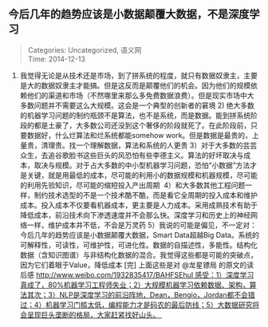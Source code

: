 今后几年的趋势应该是小数据颠覆大数据，不是深度学习
---
    
> Categories: Uncategorized, 语义网  
> Time: 2014-12-13
    
1) 我觉得无论是从技术还是市场，到了拼系统的程度，就只有数据奴隶主，主要是大的数据奴隶主才能搞。但是这反而是颠覆他们的机会。因为他们的规模依赖他们的渠道和市场（不然哪里来那么多免费数据浪费）。但是现实市场中大多数问题并不需要这么大规模。这会是一个典型的创新者的窘境 2) 绝大多数的机器学习问题的制约瓶颈不是算法，也不是系统，而是数据。能到拼系统阶段的都是土豪了，大多数公司还没到这个奢侈的阶段就死了。在此阶段前，只要数据好，什么烂算法和烂系统都能somehow work。但是数据是最贵的，上量贵，清理贵。找一个理解数据，算法和系统的人更贵 3）对于大多数的芸芸众生，去追谷歌脸书这些巨头的风恐怕有些李德主义。算法的好坏取决与成本，取决与规模。对于占大多数的中小型机器学习问题，恐怕“小数据”方法才是关键，就是用最低的成本，尽可能的利用小的数据规模和机器规模，尽可能的利用先验知识，尽可能的缩短投入产出周期      4）和大多数其他工程问题一样，制约技术选型的不是一个技术酷不酷，而是看它全周期的投入成本和维护成本。投入成本不仅要看机器成本，更主要是人力成本。采用成熟技术有助于降低成本，前沿技术向下渗透速度并不会那么快。深度学习和历史上的神经网络一样，维护成本并不低，不会是万灵药 5）我说的可能是偏见，不一定对：今后几年的趋势应该是小数据颠覆大数据，Smart Data超越Big Data。系统的可解释性，可读性，可维护性，可进化性。数据的自描述性，多能性。结构化数据（含知识图谱）与非结构化数据的混合。我觉得这些都是可能的突破点，因为它们着眼于Value，降低成本 [完] 上面这些是对 @龙星镖局 的原文的读后感 http://www.weibo.com/1932835417/BAHFSEhuI 感受：1）深度学习真成了，80%机器学习工程师失业；2）大规模机器学习依赖数据、架构，算法其次；3）NLP是深度学习的前沿阵地，Dean，Bengio，Jordan都不会错过；4）机器学习门槛太低，编程能力才是码农的最后防线；5）大数据研究将会呈现巨头垄断的格局，大家赶紧找好山头。      
    